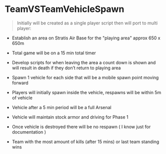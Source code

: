 # TeamVSTeamVehicleSpawn
>Initially will be created as a single player script then will port to multi player:

- Establish an area on Stratis Air Base for the "playing area" approx 650 x 650m

- Total game will be on a 15 min total timer 

- Develop scripts for when leaving the area a count down is shown and will result in death if they don’t return to playing area

- Spawn 1 vehicle for each side that will be a mobile spawn point moving forward

- Players will initially spawn inside the vehicle, respawns will be within 5m of vehicle

- Vehicle after a 5 min period will be a full Arsenal

- Vehicle will maintain stock armor and driving for Phase 1

- Once vehicle is destroyed there will be no respawn ( I know just for documentation )

- Team with the most amount of kills (after 15 mins)  or last team standing wins

